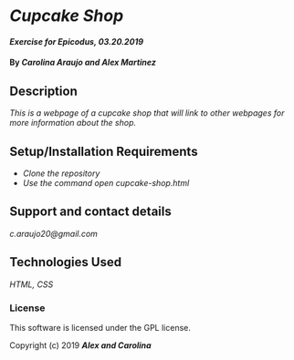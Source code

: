 # _Cupcake Shop_

#### _Exercise for Epicodus, 03.20.2019_

#### By _**Carolina Araujo and Alex Martinez**_

## Description

_This is a webpage of a cupcake shop that will link to other webpages for more information about the shop._

## Setup/Installation Requirements

* _Clone the repository_
* _Use the command open cupcake-shop.html_


## Support and contact details

_c.araujo20@gmail.com_


## Technologies Used

_HTML, CSS_

### License

This software is licensed under the GPL license.

Copyright (c) 2019 **_Alex and Carolina_**
